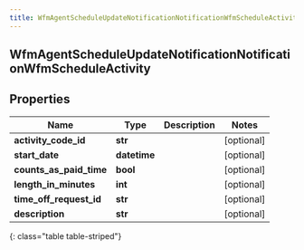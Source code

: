 ```yaml
---
title: WfmAgentScheduleUpdateNotificationNotificationWfmScheduleActivity
---
```

## WfmAgentScheduleUpdateNotificationNotificationWfmScheduleActivity

## Properties

|Name | Type | Description | Notes|
|------------ | ------------- | ------------- | -------------|
| **activity_code_id** | **str** |  | [optional] |
| **start_date** | **datetime** |  | [optional] |
| **counts_as_paid_time** | **bool** |  | [optional] |
| **length_in_minutes** | **int** |  | [optional] |
| **time_off_request_id** | **str** |  | [optional] |
| **description** | **str** |  | [optional] |
{: class="table table-striped"}


